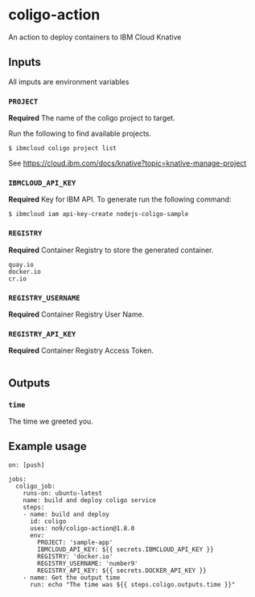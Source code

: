# coligo-action
An action to deploy containers to IBM Cloud Knative

## Inputs

All imputs are environment variables

### `PROJECT`

**Required** The name of the coligo project to target.

Run the following to find available projects.
```
$ ibmcloud coligo project list
```
See https://cloud.ibm.com/docs/knative?topic=knative-manage-project

### `IBMCLOUD_API_KEY`

**Required** Key for IBM API.
To generate run the following command:
```
$ ibmcloud iam api-key-create nodejs-coligo-sample
```

### `REGISTRY`

**Required** Container Registry to store the generated container.
```
quay.io
docker.io
cr.io
```

### `REGISTRY_USERNAME`

**Required** Container Registry User Name.


### `REGISTRY_API_KEY`

**Required** Container Registry Access Token.
```

```
## Outputs

### `time`

The time we greeted you.

## Example usage

```
on: [push]

jobs:
  coligo_job:
    runs-on: ubuntu-latest
    name: build and deploy coligo service
    steps:
    - name: build and deploy 
      id: coligo
      uses: no9/coligo-action@1.8.0
      env:
        PROJECT: 'sample-app'
        IBMCLOUD_API_KEY: ${{ secrets.IBMCLOUD_API_KEY }}
        REGISTRY: 'docker.io'
        REGISTRY_USERNAME: 'number9'
        REGISTRY_API_KEY: ${{ secrets.DOCKER_API_KEY }}
    - name: Get the output time
      run: echo "The time was ${{ steps.coligo.outputs.time }}"
```
